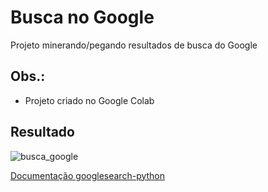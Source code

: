 # Busca no Google
Projeto minerando/pegando resultados de busca do Google

## Obs.:
- Projeto criado no Google Colab

## Resultado
![busca_google](https://user-images.githubusercontent.com/53915799/152622230-21394304-e88d-4540-bd82-78dc957233f5.png)

[Documentação googlesearch-python](https://pypi.org/project/googlesearch-python/)
